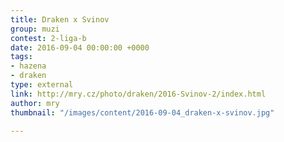 ```yaml
---
title: Draken x Svinov
group: muzi
contest: 2-liga-b
date: 2016-09-04 00:00:00 +0000
tags:
- hazena
- draken
type: external
link: http://mry.cz/photo/draken/2016-Svinov-2/index.html
author: mry
thumbnail: "/images/content/2016-09-04_draken-x-svinov.jpg"

---
```

